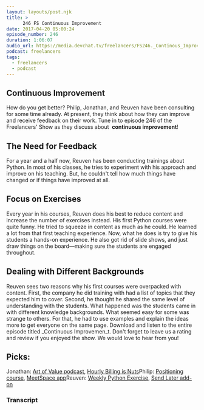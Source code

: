 ```yaml
---
layout: layouts/post.njk
title: >
      246 FS Continuous Improvement
date: 2017-04-20 05:00:24
episode_number: 246
duration: 1:06:07
audio_url: https://media.devchat.tv/freelancers/FS246._Continous_Improvement.mp3
podcast: freelancers
tags: 
  - freelancers
  - podcast
---
```


## Continuous Improvement
How do you get better? Philip, Jonathan, and Reuven have been consulting for some time already. At present, they think about how they can improve and receive feedback on their work. Tune in&nbsp;to&nbsp;episode 246 of the Freelancers' Show&nbsp;as they discuss&nbsp;about&nbsp; **continuous improvement**!
## The Need for Feedback
For a year and a half now, Reuven has been conducting trainings about Python. In most of his classes, he tries to experiment with his approach and improve on his teaching. But, he couldn't tell how much things have changed or if things have improved at all.
## Focus on Exercises
Every year in his courses, Reuven does his best to reduce content and increase the number of exercises instead. His first Python courses were quite funny. He tried to squeeze in content as much as he could. He learned a lot from that first teaching experience. Now, what he does is try to give his students a&nbsp;hands-on experience. He also got rid of slide shows, and just draw things on the board—making sure the students are engaged throughout.
## Dealing with Different Backgrounds
Reuven sees two reasons why his first courses were overpacked with content. First, the company he did training with had a list of topics that they expected him to cover. Second, he thought he shared the same level of understanding with the students. What happened was the students came in with different knowledge&nbsp;backgrounds. What seemed easy for some was strange to others. For that, he had to use examples and&nbsp;explain the ideas more to&nbsp;get everyone on the same page. Download and listen to the entire episode titled&nbsp;_Continuous Improvemen_t. Don't forget to leave us a rating and review if you enjoyed the show. We would love to hear from you!
## Picks:
Jonathan: [Art of Value podcast](http://artofvalue.com/learning-art-frame-control/),&nbsp;[Hourly Billing is Nuts](http://hourlybillingisnuts.com)Philip:&nbsp;[Positioning course](http://philipmorganconsulting.com/positioning-course/), [MeetSpace app](http://meetspaceapp.com)Reuven: [Weekly Python Exercise](http://WeeklyPythonExercise.com), [Send Later add-on](https://addons.mozilla.org/en-Us/thunderbird/addon/send-later-3/)

### Transcript


